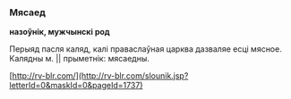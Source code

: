 ### Мясаед
**назоўнік, мужчынскі род**

Перыяд пасля каляд, калі праваслаўная царква дазваляе есці мясное. Калядны м. || прыметнік: мясаедны.

<a rel="author">[http://rv-blr.com/](http://rv-blr.com/slounik.jsp?letterId=0&maskId=0&pageId=1737)</a>

